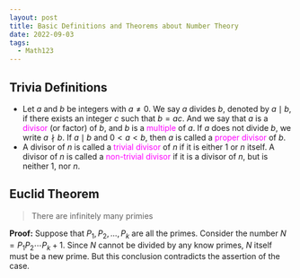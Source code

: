 ```yaml
---
layout: post
title: Basic Definitions and Theorems about Number Theory
date: 2022-09-03
tags:
  - Math123
---
```


## Trivia Definitions

- Let $a$ and $b$ be integers with $a \neq 0$. We say $a$ divides $b$, denoted by $a \mid b$, if there exists an integer $c$ such that $b=ac$. And we say that $a$ is a <span style="color: Magenta">divisor</span> (or factor) of $b$, and $b$ is a <span style="color: Magenta">multiple</span> of $a$. If $a$ does not divide $b$, we write $a \nmid b$. If $a \mid b$ and $0<a<b$, then $a$ is called a <span style="color: Magenta">proper divisor</span> of $b$.
- A divisor of $n$ is called a <span style="color: Magenta">trivial divisor</span> of $n$ if it is either 1 or $n$ itself. A divisor of $n$ is called a <span style="color: Magenta">non-trivial divisor</span> if it is a divisor of $n$, but is neither 1, nor $n$.

## Euclid Theorem

> There are infinitely many primies

**Proof:** Suppose that $P_1 ,P_2, \dots ,P_k$ are all the primes. Consider the number $N = P_1 P_2 \cdots P_k + 1$. Since $N$ cannot be divided by any know primes, $N$ itself must be a new prime. But this conclusion contradicts the assertion of the case.
